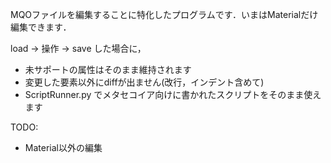 

MQOファイルを編集することに特化したプログラムです．いまはMaterialだけ編集できます．

load → 操作 → save した場合に，

- 未サポートの属性はそのまま維持されます
- 変更した要素以外にdiffが出ません(改行，インデント含めて)
- ScriptRunner.py でメタセコイア向けに書かれたスクリプトをそのまま使えます

TODO:

- Material以外の編集

